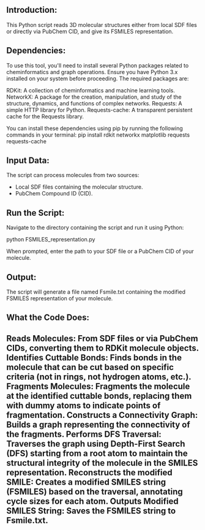 Introduction:
-

This Python script reads 3D molecular structures either from local SDF files or directly via PubChem CID, and give its FSMILES representation.



Dependencies:
-
To use this tool, you'll need to install several Python packages related to cheminformatics and graph operations. 
Ensure you have Python 3.x installed on your system before proceeding. The required packages are:

RDKit: A collection of cheminformatics and machine learning tools.
NetworkX: A package for the creation, manipulation, and study of the structure, dynamics, and functions of complex networks.
Requests: A simple HTTP library for Python.
Requests-cache: A transparent persistent cache for the Requests library.

You can install these dependencies using pip  by running the following commands in your terminal:
  pip install rdkit networkx matplotlib requests requests-cache
 


Input Data:
-
The script can process molecules from two sources:

  - Local SDF files containing the molecular structure.
  - PubChem Compound ID (CID).

Run the Script: 
-
Navigate to the directory containing the script and run it using Python:

  python FSMILES_representation.py

When prompted, enter the path to your SDF file or a PubChem CID of your molecule.



Output:
-
The script will generate a file named Fsmile.txt containing the modified FSMILES representation of your molecule.


What the Code Does:
-

Reads Molecules: From SDF files or via PubChem CIDs, converting them to RDKit molecule objects.
Identifies Cuttable Bonds: Finds bonds in the molecule that can be cut based on specific criteria (not in rings, not hydrogen atoms, etc.).
Fragments Molecules: Fragments the molecule at the identified cuttable bonds, replacing them with dummy atoms to indicate points of fragmentation.
Constructs a Connectivity Graph: Builds a graph representing the connectivity of the fragments.
Performs DFS Traversal: Traverses the graph using Depth-First Search (DFS) starting from a root atom to maintain the structural integrity of the molecule in the SMILES representation.
Reconstructs the modified SMILE: Creates a modified SMILES string (FSMILES) based on the traversal, annotating cycle sizes for each atom.
Outputs Modified SMILES String: Saves the  FSMILES string to Fsmile.txt.
-----------------------------------------------------------------------

